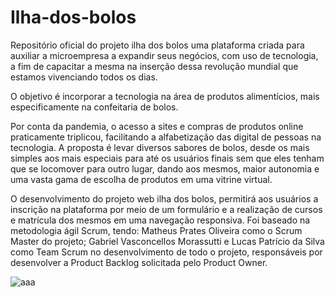 # Ilha-dos-bolos
Repositório oficial do projeto ilha dos bolos
uma plataforma criada para auxiliar a microempresa a expandir seus negócios, com uso de tecnologia, a fim de capacitar a mesma na inserção dessa revolução mundial que estamos vivenciando todos os dias.

O objetivo é incorporar a tecnologia na área de produtos alimentícios, 
mais especificamente na confeitaria de bolos.

Por conta da pandemia, o acesso a sites e compras de produtos online praticamente triplicou, 
facilitando a alfabetização das digital de pessoas na tecnologia. 
A proposta é levar diversos sabores de bolos, desde os mais simples 
aos mais especiais para até os usuários finais sem que eles tenham que se locomover para outro lugar,
dando aos mesmos, maior autonomia e uma vasta gama de escolha de produtos em uma vitrine virtual.

O desenvolvimento do projeto web ilha dos bolos, permitirá aos usuários a inscrição na plataforma por meio de um formulário e a realização de cursos e matrícula dos mesmos em uma navegação responsiva. Foi baseado na metodologia ágil Scrum, tendo: Matheus Prates Oliveira como o Scrum Master do projeto; Gabriel Vasconcellos Morassutti e Lucas Patrício da Silva como Team Scrum no desenvolvimento de todo o projeto, responsáveis por desenvolver a Product Backlog solicitada pelo Product Owner.

![aaa](https://github.com/Gabrielrck1/Ilha-dos-bolos/assets/100093097/21ee637b-06c8-4224-b391-8f22e7660499)
